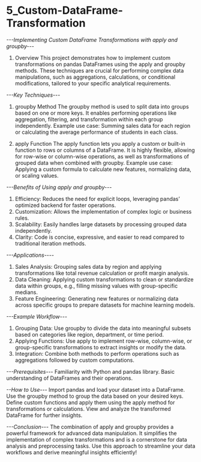 # 5_Custom-DataFrame-Transformation


*---Implementing Custom DataFrame Transformations with apply and groupby---*


1. Overview
This project demonstrates how to implement custom transformations on pandas DataFrames using the apply and groupby methods. These techniques are crucial for performing complex data manipulations, such as aggregations, calculations, or conditional modifications, tailored to your specific analytical requirements.

*---Key Techniques---*

1. groupby Method
The groupby method is used to split data into groups based on one or more keys.
It enables performing operations like aggregation, filtering, and transformation within each group independently.
Example use case: Summing sales data for each region or calculating the average performance of students in each class.

2. apply Function
The apply function lets you apply a custom or built-in function to rows or columns of a DataFrame.
It is highly flexible, allowing for row-wise or column-wise operations, as well as transformations of grouped data when combined with groupby.
Example use case: Applying a custom formula to calculate new features, normalizing data, or scaling values.


*---Benefits of Using apply and groupby---*

1. Efficiency:
Reduces the need for explicit loops, leveraging pandas’ optimized backend for faster operations.
2. Customization:
Allows the implementation of complex logic or business rules.
3.  Scalability: 
Easily handles large datasets by processing grouped data independently.
4.  Clarity: 
Code is concise, expressive, and easier to read compared to traditional iteration methods.

*---Applications----*

1. Sales Analysis: 
Grouping sales data by region and applying transformations like total revenue calculation or profit margin analysis.
2. Data Cleaning:
Applying custom transformations to clean or standardize data within groups, e.g., filling missing values with group-specific medians.
3.  Feature Engineering: 
Generating new features or normalizing data across specific groups to prepare datasets for machine learning models.


*---Example Workflow---*
1. Grouping Data: 
Use groupby to divide the data into meaningful subsets based on categories like region, department, or time period.
2.  Applying Functions:
Use apply to implement row-wise, column-wise, or group-specific transformations to extract insights or modify the data.
4.  Integration: 
Combine both methods to perform operations such as aggregations followed by custom computations.


*---Prerequisites---*
Familiarity with Python and pandas library.
Basic understanding of DataFrames and their operations.

*--How to Use---*
Import pandas and load your dataset into a DataFrame.
Use the groupby method to group the data based on your desired keys.
Define custom functions and apply them using the apply method for transformations or calculations.
View and analyze the transformed DataFrame for further insights.


*---Conclusion---*
The combination of apply and groupby provides a powerful framework for advanced data manipulation. It simplifies the implementation of complex transformations and is a cornerstone for data analysis and preprocessing tasks. Use this approach to streamline your data workflows and derive meaningful insights efficiently!






